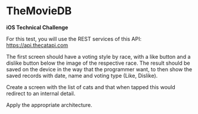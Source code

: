 # TheMovieDB
**iOS Technical Challenge**

For this test, you will use the REST services of this API: https://api.thecatapi.com

The first screen should have a voting style by race, with a like button and a dislike 
button below the image of the respective race. The result should be saved on the device 
in the way that the programmer want, to then show the saved records with date, name and 
voting type (Like, Dislike).

Create a screen with the list of cats and that when tapped this would redirect to an 
internal detail.

Apply the appropriate architecture.
